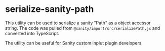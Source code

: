 # serialize-sanity-path
This utility can be used to serialize a sanity "Path" as a object accessor string.
The code was pulled from `@sanity/import/src/serializePath.js` and converted into TypeScript.

The utility can be useful for Sanity custom inplut plugin developers.